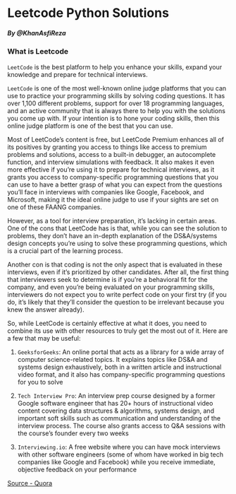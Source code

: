 # Leetcode Python Solutions
##### By @KhanAsfiReza


### What is Leetcode

`LeetCode` is the best platform to help you enhance your skills, expand your knowledge and prepare for technical interviews.

`LeetCode` is one of the most well-known online judge platforms that you can use to practice your programming skills by solving coding questions. It has over 1,100 different problems, support for over 18 programming languages, and an active community that is always there to help you with the solutions you come up with. If your intention is to hone your coding skills, then this online judge platform is one of the best that you can use.

Most of LeetCode’s content is free, but LeetCode Premium enhances all of its positives by granting you access to things like access to premium problems and solutions, access to a built-in debugger, an autocomplete function, and interview simulations with feedback. It also makes it even more effective if you’re using it to prepare for technical interviews, as it grants you access to company-specific programming questions that you can use to have a better grasp of what you can expect from the questions you’ll face in interviews with companies like Google, Facebook, and Microsoft, making it the ideal online judge to use if your sights are set on one of these FAANG companies.

However, as a tool for interview preparation, it’s lacking in certain areas. One of the cons that LeetCode has is that, while you can see the solution to problems, they don’t have an in-depth explanation of the DS&A/systems design concepts you’re using to solve these programming questions, which is a crucial part of the learning process.

Another con is that coding is not the only aspect that is evaluated in these interviews, even if it’s prioritized by other candidates. After all, the first thing that interviewers seek to determine is if you’re a behavioral fit for the company, and even you’re being evaluated on your programming skills, interviewers do not expect you to write perfect code on your first try (if you do, it’s likely that they’ll consider the question to be irrelevant because you knew the answer already).

So, while LeetCode is certainly effective at what it does, you need to combine its use with other resources to truly get the most out of it. Here are a few that may be useful:

1. `GeeksforGeeks`: An online portal that acts as a library for a wide array of computer science-related topics. It explains topics like DS&A and systems design exhaustively, both in a written article and instructional video format, and it also has company-specific programming questions for you to solve

2. `Tech Interview Pro`: An interview prep course designed by a former Google software engineer that has 20+ hours of instructional video content covering data structures & algorithms, systems design, and important soft skills such as communication and understanding of the interview process. The course also grants access to Q&A sessions with the course’s founder every two weeks

3. `Interviewing.io`: A free website where you can have mock interviews with other software engineers (some of whom have worked in big tech companies like Google and Facebook) while you receive immediate, objective feedback on your performance

[Source - Quora](https://qr.ae/pGOCkH)